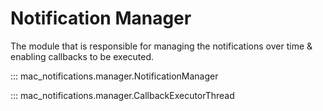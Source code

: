 # Notification Manager

The module that is responsible for managing the notifications over time & enabling callbacks to be executed.

::: mac_notifications.manager.NotificationManager

::: mac_notifications.manager.CallbackExecutorThread
